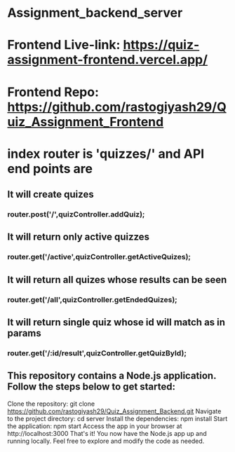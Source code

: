 # Assignment_backend_server

# Frontend Live-link: https://quiz-assignment-frontend.vercel.app/
# Frontend Repo: https://github.com/rastogiyash29/Quiz_Assignment_Frontend

# index router is 'quizzes/' and API end points are 

## It will create quizes
### router.post('/',quizController.addQuiz);

## It will return only active quizzes
### router.get('/active',quizController.getActiveQuizes);

## It will return all quizes whose results can be seen
### router.get('/all',quizController.getEndedQuizes);   

## It will return single quiz whose id will match as in params
### router.get('/:id/result',quizController.getQuizById);    


## This repository contains a Node.js application. Follow the steps below to get started:

Clone the repository: git clone https://github.com/rastogiyash29/Quiz_Assignment_Backend.git
Navigate to the project directory: cd server
Install the dependencies: npm install
Start the application: npm start
Access the app in your browser at http://localhost:3000
That's it! You now have the Node.js app up and running locally. Feel free to explore and modify the code as needed.
